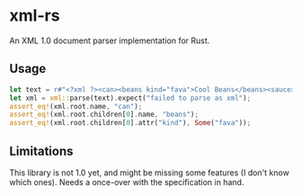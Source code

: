 # xml-rs

An XML 1.0 document parser implementation for Rust.

## Usage

```rust
let text = r#"<?xml ?><can><beans kind="fava">Cool Beans</beans><sauce></sauce></can>"#;
let xml = xml::parse(text).expect("failed to parse as xml");
assert_eq!(xml.root.name, "can");
assert_eq!(xml.root.children[0].name, "beans");
assert_eq!(xml.root.children[0].attr("kind"), Some("fava"));
```

## Limitations

This library is not 1.0 yet, and might be missing some features (I don't know which ones). Needs a once-over with the
specification in hand.

